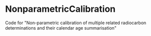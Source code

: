 # NonparametricCalibration
Code for "Non-parametric calibration of multiple related radiocarbon determinations and their calendar age summarisation"
